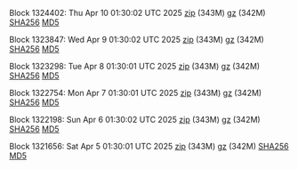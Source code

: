 Block 1324402: Thu Apr 10 01:30:02 UTC 2025 [zip](https://files.01coin.io/mainnet/2025-04-10/bootstrap.dat.zip) (343M) [gz](https://files.01coin.io/mainnet/2025-04-10/bootstrap.dat.tar.gz) (342M) [SHA256](https://files.01coin.io/mainnet/2025-04-10/sha256.txt) [MD5](https://files.01coin.io/mainnet/2025-04-10/md5.txt)

Block 1323847: Wed Apr  9 01:30:02 UTC 2025 [zip](https://files.01coin.io/mainnet/2025-04-09/bootstrap.dat.zip) (343M) [gz](https://files.01coin.io/mainnet/2025-04-09/bootstrap.dat.tar.gz) (342M) [SHA256](https://files.01coin.io/mainnet/2025-04-09/sha256.txt) [MD5](https://files.01coin.io/mainnet/2025-04-09/md5.txt)

Block 1323298: Tue Apr  8 01:30:01 UTC 2025 [zip](https://files.01coin.io/mainnet/2025-04-08/bootstrap.dat.zip) (343M) [gz](https://files.01coin.io/mainnet/2025-04-08/bootstrap.dat.tar.gz) (342M) [SHA256](https://files.01coin.io/mainnet/2025-04-08/sha256.txt) [MD5](https://files.01coin.io/mainnet/2025-04-08/md5.txt)

Block 1322754: Mon Apr  7 01:30:01 UTC 2025 [zip](https://files.01coin.io/mainnet/2025-04-07/bootstrap.dat.zip) (343M) [gz](https://files.01coin.io/mainnet/2025-04-07/bootstrap.dat.tar.gz) (342M) [SHA256](https://files.01coin.io/mainnet/2025-04-07/sha256.txt) [MD5](https://files.01coin.io/mainnet/2025-04-07/md5.txt)

Block 1322198: Sun Apr  6 01:30:02 UTC 2025 [zip](https://files.01coin.io/mainnet/2025-04-06/bootstrap.dat.zip) (343M) [gz](https://files.01coin.io/mainnet/2025-04-06/bootstrap.dat.tar.gz) (342M) [SHA256](https://files.01coin.io/mainnet/2025-04-06/sha256.txt) [MD5](https://files.01coin.io/mainnet/2025-04-06/md5.txt)

Block 1321656: Sat Apr  5 01:30:01 UTC 2025 [zip](https://files.01coin.io/mainnet/2025-04-05/bootstrap.dat.zip) (343M) [gz](https://files.01coin.io/mainnet/2025-04-05/bootstrap.dat.tar.gz) (342M) [SHA256](https://files.01coin.io/mainnet/2025-04-05/sha256.txt) [MD5](https://files.01coin.io/mainnet/2025-04-05/md5.txt)
